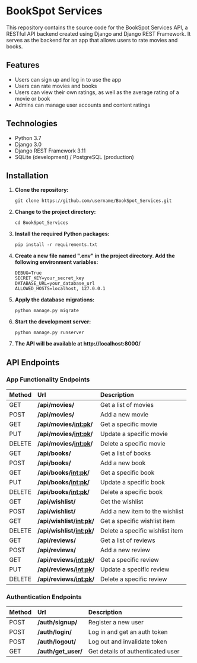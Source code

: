 
# BookSpot Services
This repository contains the source code for the BookSpot Services API, a RESTful API backend created using Django and Django REST Framework. It serves as the backend for an app that allows users to rate movies and books.

## Features

- Users can sign up and log in to use the app
- Users can rate movies and books
- Users can view their own ratings, as well as the average rating of a movie or book
- Admins can manage user accounts and content ratings

## Technologies

- Python 3.7
- Django 3.0
- Django REST Framework 3.11
- SQLite (development) / PostgreSQL (production)

## Installation

1. **Clone the repository:**
    ```
    git clone https://github.com/username/BookSpot_Services.git
    ```

2. **Change to the project directory:**
    ```
    cd BookSpot_Services
    ```

3. **Install the required Python packages:**
    ```
    pip install -r requirements.txt
    ```

4. **Create a new file named ".env" in the project directory. Add the following environment variables:**
    ```
    DEBUG=True
    SECRET_KEY=your_secret_key
    DATABASE_URL=your_database_url
    ALLOWED_HOSTS=localhost, 127.0.0.1
    ```

5. **Apply the database migrations:**
    ```
    python manage.py migrate
    ```

6. **Start the development server:**
    ```
    python manage.py runserver
    ```

7. **The API will be available at http://localhost:8000/**

## API Endpoints

### App Functionality Endpoints

| Method |  Url                          | Description                       |
|:-------|:------------------------------|:----------------------------------|
| GET    | **/api/movies/**              | Get a list of movies              |
| POST   | **/api/movies/**              | Add a new movie                    |
| GET    | **/api/movies/<int:pk>/**     | Get a specific movie              |
| PUT    | **/api/movies/<int:pk>/**     | Update a specific movie           |
| DELETE | **/api/movies/<int:pk>/**     | Delete a specific movie           |
| GET    | **/api/books/**               | Get a list of books               |
| POST   | **/api/books/**               | Add a new book                     |
| GET    | **/api/books/<int:pk>/**      | Get a specific book               |
| PUT    | **/api/books/<int:pk>/**      | Update a specific book            |
| DELETE | **/api/books/<int:pk>/**      | Delete a specific book            |
| GET    | **/api/wishlist/**            | Get the wishlist                  |
| POST   | **/api/wishlist/**            | Add a new item to the wishlist     |
| GET    | **/api/wishlist/<int:pk>/**   | Get a specific wishlist item      |
| DELETE | **/api/wishlist/<int:pk>/**   | Delete a specific wishlist item   |
| GET    | **/api/reviews/**             | Get a list of reviews              |
| POST   | **/api/reviews/**             | Add a new review                   |
| GET    | **/api/reviews/<int:pk>/**    | Get a specific review             |
| PUT    | **/api/reviews/<int:pk>/**    | Update a specific review          |
| DELETE | **/api/reviews/<int:pk>/**    | Delete a specific review          |

### Authentication Endpoints

| Method |  Url                  | Description                    |
|:-------|:----------------------|:-------------------------------|
| POST   | **/auth/signup/**   | Register a new user            |
| POST   | **/auth/login/**      | Log in and get an auth token    |
| POST   | **/auth/logout/**     | Log out and invalidate token   |
| GET    | **/auth/get_user/**       | Get details of authenticated user |
